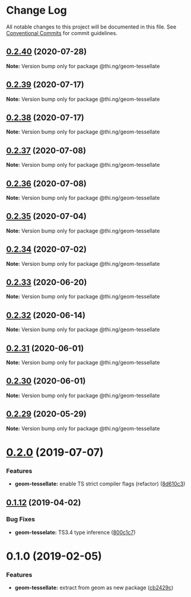 # Change Log

All notable changes to this project will be documented in this file.
See [Conventional Commits](https://conventionalcommits.org) for commit guidelines.

## [0.2.40](https://github.com/thi-ng/umbrella/compare/@thi.ng/geom-tessellate@0.2.39...@thi.ng/geom-tessellate@0.2.40) (2020-07-28)

**Note:** Version bump only for package @thi.ng/geom-tessellate





## [0.2.39](https://github.com/thi-ng/umbrella/compare/@thi.ng/geom-tessellate@0.2.38...@thi.ng/geom-tessellate@0.2.39) (2020-07-17)

**Note:** Version bump only for package @thi.ng/geom-tessellate





## [0.2.38](https://github.com/thi-ng/umbrella/compare/@thi.ng/geom-tessellate@0.2.37...@thi.ng/geom-tessellate@0.2.38) (2020-07-17)

**Note:** Version bump only for package @thi.ng/geom-tessellate





## [0.2.37](https://github.com/thi-ng/umbrella/compare/@thi.ng/geom-tessellate@0.2.36...@thi.ng/geom-tessellate@0.2.37) (2020-07-08)

**Note:** Version bump only for package @thi.ng/geom-tessellate





## [0.2.36](https://github.com/thi-ng/umbrella/compare/@thi.ng/geom-tessellate@0.2.35...@thi.ng/geom-tessellate@0.2.36) (2020-07-08)

**Note:** Version bump only for package @thi.ng/geom-tessellate





## [0.2.35](https://github.com/thi-ng/umbrella/compare/@thi.ng/geom-tessellate@0.2.34...@thi.ng/geom-tessellate@0.2.35) (2020-07-04)

**Note:** Version bump only for package @thi.ng/geom-tessellate





## [0.2.34](https://github.com/thi-ng/umbrella/compare/@thi.ng/geom-tessellate@0.2.33...@thi.ng/geom-tessellate@0.2.34) (2020-07-02)

**Note:** Version bump only for package @thi.ng/geom-tessellate





## [0.2.33](https://github.com/thi-ng/umbrella/compare/@thi.ng/geom-tessellate@0.2.32...@thi.ng/geom-tessellate@0.2.33) (2020-06-20)

**Note:** Version bump only for package @thi.ng/geom-tessellate





## [0.2.32](https://github.com/thi-ng/umbrella/compare/@thi.ng/geom-tessellate@0.2.31...@thi.ng/geom-tessellate@0.2.32) (2020-06-14)

**Note:** Version bump only for package @thi.ng/geom-tessellate





## [0.2.31](https://github.com/thi-ng/umbrella/compare/@thi.ng/geom-tessellate@0.2.30...@thi.ng/geom-tessellate@0.2.31) (2020-06-01)

**Note:** Version bump only for package @thi.ng/geom-tessellate





## [0.2.30](https://github.com/thi-ng/umbrella/compare/@thi.ng/geom-tessellate@0.2.29...@thi.ng/geom-tessellate@0.2.30) (2020-06-01)

**Note:** Version bump only for package @thi.ng/geom-tessellate





## [0.2.29](https://github.com/thi-ng/umbrella/compare/@thi.ng/geom-tessellate@0.2.28...@thi.ng/geom-tessellate@0.2.29) (2020-05-29)

**Note:** Version bump only for package @thi.ng/geom-tessellate





# [0.2.0](https://github.com/thi-ng/umbrella/compare/@thi.ng/geom-tessellate@0.1.17...@thi.ng/geom-tessellate@0.2.0) (2019-07-07)

### Features

* **geom-tessellate:** enable TS strict compiler flags (refactor) ([8d610c3](https://github.com/thi-ng/umbrella/commit/8d610c3))

## [0.1.12](https://github.com/thi-ng/umbrella/compare/@thi.ng/geom-tessellate@0.1.11...@thi.ng/geom-tessellate@0.1.12) (2019-04-02)

### Bug Fixes

* **geom-tesselate:** TS3.4 type inference ([800c1c7](https://github.com/thi-ng/umbrella/commit/800c1c7))

# 0.1.0 (2019-02-05)

### Features

* **geom-tessellate:** extract from geom as new package ([cb2429c](https://github.com/thi-ng/umbrella/commit/cb2429c))
